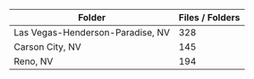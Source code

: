 | Folder                           |   Files / Folders |
|----------------------------------|-------------------|
| Las Vegas-Henderson-Paradise, NV |               328 |
| Carson City, NV                  |               145 |
| Reno, NV                         |               194 |